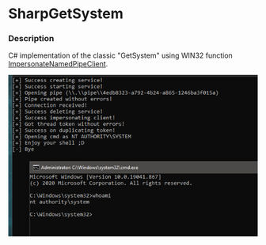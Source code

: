 # SharpGetSystem

### Description

C# implementation of the classic "GetSystem" using WIN32 function [ImpersonateNamedPipeClient](https://docs.microsoft.com/en-us/windows/win32/api/namedpipeapi/nf-namedpipeapi-impersonatenamedpipeclient).

![example](example.PNG)

